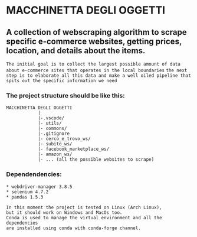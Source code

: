 # MACCHINETTA DEGLI OGGETTI #

## A collection of webscraping algorithm to scrape specific e-commerce websites, getting prices, location, and details about the items. ##

```The initial goal is to collect the largest possible amount of data about e-commerce sites that operates in the local boundaries```
```the next step is to elaborate all this data and make a well oiled pipeline that spits out the specific information we need```

### The project structure should be like this: ###
    MACCHINETTA DEGLI OGGETTI
                |
                |-.vscode/
                |- utils/
                |- commons/
                |-.gitignore
                |- cerco_e_trovo_ws/
                |- subito_ws/
                |- facebook_marketplace_ws/
                |- amazon_ws/
                |- ... (all the possible websites to scrape)

### Dependendencies: ###

    * webdriver-manager 3.8.5
    * selenium 4.7.2
    * pandas 1.5.3

    In this moment the project is tested on Linux (Arch Linux),
    but it should work on Windows and MacOs too.
    Conda is used to manage the virtual environment and all the dependencies
    are installed using conda with conda-forge channel.